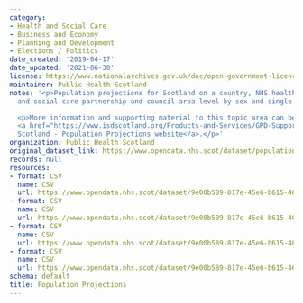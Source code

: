 ```yaml
---
category:
- Health and Social Care
- Business and Economy
- Planning and Development
- Elections / Politics
date_created: '2019-04-17'
date_updated: '2021-06-30'
license: https://www.nationalarchives.gov.uk/doc/open-government-licence/version/3/
maintainer: Public Health Scotland
notes: '<p>Population projections for Scotland on a country, NHS health board, health
  and social care partnership and council area level by sex and single year of age.</p>

  <p>More information and supporting material to this topic area can be found on the
  <a href="https://www.isdscotland.org/Products-and-Services/GPD-Support/Population/Projections/">ISD
  Scotland - Population Projections website</a>.</p>'
organization: Public Health Scotland
original_dataset_link: https://www.opendata.nhs.scot/dataset/population-projections
records: null
resources:
- format: CSV
  name: CSV
  url: https://www.opendata.nhs.scot/dataset/9e00b589-817e-45e6-b615-46c935bbace0/resource/63d8e0b9-32e2-4847-9353-177f8d931c10/download/ca_pop_proj_03072020.csv
- format: CSV
  name: CSV
  url: https://www.opendata.nhs.scot/dataset/9e00b589-817e-45e6-b615-46c935bbace0/resource/93137613-2f5c-4d8f-b756-0432abb6fbc0/download/hscp_pop_proj_03072020.csv
- format: CSV
  name: CSV
  url: https://www.opendata.nhs.scot/dataset/9e00b589-817e-45e6-b615-46c935bbace0/resource/0876fc67-05e6-4e87-bc30-c4b0756fff04/download/hb_pop_proj_03072020.csv
- format: CSV
  name: CSV
  url: https://www.opendata.nhs.scot/dataset/9e00b589-817e-45e6-b615-46c935bbace0/resource/7a9e74c9-8746-488b-8fba-0fad7c7866ea/download/scotland_pop_proj_03072020.csv
schema: default
title: Population Projections
---
```

